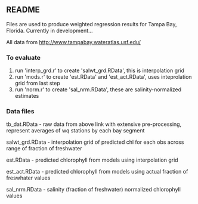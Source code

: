 <H2>README</H2>

Files are used to produce weighted regression results for Tampa Bay, Florida.  Currently in development...

All data from <a href=http://www.tampabay.wateratlas.usf.edu/>http://www.tampabay.wateratlas.usf.edu/</a>

<H3>To evaluate</H3>

<ol>

<li>run 'interp_grd.r' to create 'salwt_grd.RData', this is interpolation grid</li>

<li>run 'mods.r' to create 'est.RData' and 'est_act.RData', uses inteprolation grid from last step</li>

<li>run 'norm.r' to create 'sal_nrm.RData', these are salinity-normalized estimates</li>

</ol>

<H3>Data files</H3>

tb_dat.RData - raw data from above link with extensive pre-processing, represent averages of wq stations by each bay segment

salwt_grd.RData - interpolation grid of predicted chl for each obs across range of fraction of freshwater

est.RData - predicted chlorophyll from models using interpolation grid

est_act.RData - predicted chlorophyll from models using actual fraction of freswhater values

sal_nrm.RData - salinity (fraction of freshwater) normalized chlorophyll values
